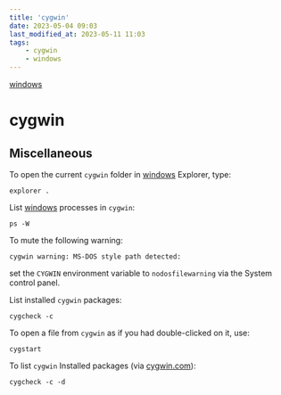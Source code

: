 ```yaml
---
title: 'cygwin'
date: 2023-05-04 09:03
last_modified_at: 2023-05-11 11:03
tags:
    - cygwin
    - windows
---
```


[windows](windows.md)

# cygwin

## Miscellaneous

To open the current `cygwin` folder in [windows](windows.md) Explorer, type:

```shell
explorer .
```

List [windows](windows.md) processes in `cygwin`:

```text
ps -W
```

To mute the following warning:

```shell
cygwin warning: MS-DOS style path detected:
```

set the `CYGWIN` environment variable to `nodosfilewarning` via the System control panel.

List installed `cygwin` packages:

```shell
cygcheck -c
```

To open a file from `cygwin` as if you had double-clicked on it, use:

```shell
cygstart
```

To list `cygwin` Installed packages (via [cygwin.com](http://cygwin.com/cygwin-ug-net/using-utils.html)):

```text
cygcheck -c -d
```
